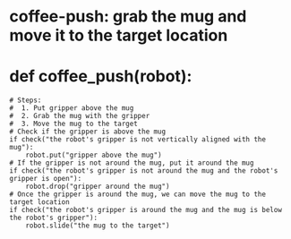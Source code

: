 # coffee-push: grab the mug and move it to the target location
# def coffee_push(robot):
    # Steps:
    #  1. Put gripper above the mug
    #  2. Grab the mug with the gripper
    #  3. Move the mug to the target
    # Check if the gripper is above the mug
    if check("the robot's gripper is not vertically aligned with the mug"):
        robot.put("gripper above the mug")
    # If the gripper is not around the mug, put it around the mug
    if check("the robot's gripper is not around the mug and the robot's gripper is open"):
        robot.drop("gripper around the mug")
    # Once the gripper is around the mug, we can move the mug to the target location
    if check("the robot's gripper is around the mug and the mug is below the robot's gripper"):
        robot.slide("the mug to the target")